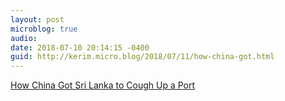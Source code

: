 ```yaml
---
layout: post
microblog: true
audio: 
date: 2018-07-10 20:14:15 -0400
guid: http://kerim.micro.blog/2018/07/11/how-china-got.html
---
```

[How China Got Sri Lanka to Cough Up a Port](https://mobile.nytimes.com/2018/06/25/world/asia/china-sri-lanka-port.html)
